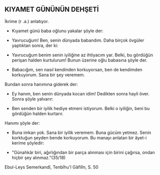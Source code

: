 ## KIYAMET GÜNÜNÜN DEHŞETİ

İkrime (r .a.) anlatıyor.

-  Kıyamet günü baba oğlunu yakalar şöy­le der:

-  Yavrucuğum! Ben, senin dünyada ba­bandım. Daha birçok övgüler yaptıktan son­ra, der ki:

-  Yavrucuğum benim senin iyiliğine az ih­tiyacım yar. Belki, bu gördüğün perişan hal­den kurtulurum! Bunun üzerine oğlu babası­na şöyle der.

- Babacığım, sen nasıl kendinden korkuyorsan, ben de kendimden korkuyorum. Sa­na bir şey veremem.

Bundan sonra hanımına giderek der:

-  Ey hanım, ben senin dünyada kocan idim! Dedikten sonra hayli över. Sonra şöyle yalvarır:

-  Ben senden bir iyilik hediye etmeni isti­yorum. Belki o iyiliğin, beni bu gördüğün
halden kurtarır.

Hanımı şöyle der:

-  Buna imkan yok. Sana bir iyilik vere­mem. Buna gücüm yetmez. Senin korktuğun şeyden bende korkuyorum. Bu manayı anla­tan bir âyet-i kerime şöyledir:

-  "Günahkâr biri, ağırlığından bir parça alınması için birini çağırsa, ondan hiçbir şey alınmaz."(35/18)

Ebul-Leys Semerkandî, Tenbîhu'l Gâfilîn, S. 50
